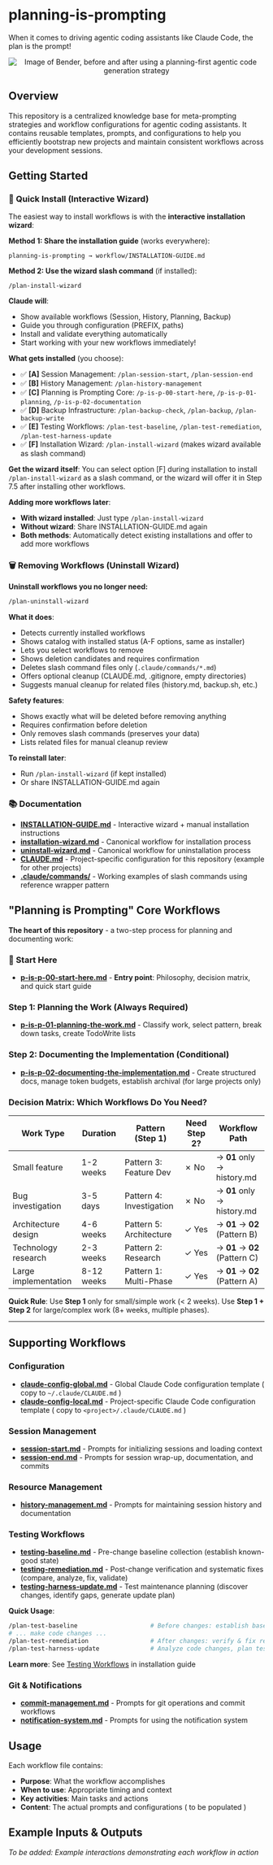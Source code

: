 # planning-is-prompting
When it comes to driving agentic coding assistants like Claude Code, the plan is the prompt!

<p align="center">
  <img src="images/benders.png" alt="Image of Bender, before and after using a planning-first agentic code generation strategy">
</p>

## Overview

This repository is a centralized knowledge base for meta-prompting strategies and workflow configurations for agentic coding assistants. It contains reusable templates, prompts, and configurations to help you efficiently bootstrap new projects and maintain consistent workflows across your development sessions.

## Getting Started

### 🚀 Quick Install (Interactive Wizard)

The easiest way to install workflows is with the **interactive installation wizard**:

**Method 1: Share the installation guide** (works everywhere):
   ```
   planning-is-prompting → workflow/INSTALLATION-GUIDE.md
   ```

**Method 2: Use the wizard slash command** (if installed):
   ```
   /plan-install-wizard
   ```

**Claude will**:
- Show available workflows (Session, History, Planning, Backup)
- Guide you through configuration (PREFIX, paths)
- Install and validate everything automatically
- Start working with your new workflows immediately!

**What gets installed** (you choose):
- ✅ **[A]** Session Management: `/plan-session-start`, `/plan-session-end`
- ✅ **[B]** History Management: `/plan-history-management`
- ✅ **[C]** Planning is Prompting Core: `/p-is-p-00-start-here`, `/p-is-p-01-planning`, `/p-is-p-02-documentation`
- ✅ **[D]** Backup Infrastructure: `/plan-backup-check`, `/plan-backup`, `/plan-backup-write`
- ✅ **[E]** Testing Workflows: `/plan-test-baseline`, `/plan-test-remediation`, `/plan-test-harness-update`
- ✅ **[F]** Installation Wizard: `/plan-install-wizard` (makes wizard available as slash command)

**Get the wizard itself**: You can select option [F] during installation to install `/plan-install-wizard` as a slash command, or the wizard will offer it in Step 7.5 after installing other workflows.

**Adding more workflows later**:
- **With wizard installed**: Just type `/plan-install-wizard`
- **Without wizard**: Share INSTALLATION-GUIDE.md again
- **Both methods**: Automatically detect existing installations and offer to add more workflows

### 🗑️ Removing Workflows (Uninstall Wizard)

**Uninstall workflows you no longer need:**

```bash
/plan-uninstall-wizard
```

**What it does**:
- Detects currently installed workflows
- Shows catalog with installed status (A-F options, same as installer)
- Lets you select workflows to remove
- Shows deletion candidates and requires confirmation
- Deletes slash command files only (`.claude/commands/*.md`)
- Offers optional cleanup (CLAUDE.md, .gitignore, empty directories)
- Suggests manual cleanup for related files (history.md, backup.sh, etc.)

**Safety features**:
- Shows exactly what will be deleted before removing anything
- Requires confirmation before deletion
- Only removes slash commands (preserves your data)
- Lists related files for manual cleanup review

**To reinstall later**:
- Run `/plan-install-wizard` (if kept installed)
- Or share INSTALLATION-GUIDE.md again

### 📚 Documentation

- **[INSTALLATION-GUIDE.md](workflow/INSTALLATION-GUIDE.md)** - Interactive wizard + manual installation instructions
- **[installation-wizard.md](workflow/installation-wizard.md)** - Canonical workflow for installation process
- **[uninstall-wizard.md](workflow/uninstall-wizard.md)** - Canonical workflow for uninstallation process
- **[CLAUDE.md](CLAUDE.md)** - Project-specific configuration for this repository (example for other projects)
- **[.claude/commands/](.claude/commands/)** - Working examples of slash commands using reference wrapper pattern

## "Planning is Prompting" Core Workflows

**The heart of this repository** - a two-step process for planning and documenting work:

### 🎯 Start Here
- [**p-is-p-00-start-here.md**](workflow/p-is-p-00-start-here.md) - **Entry point**: Philosophy, decision matrix, and quick start guide

### Step 1: Planning the Work (Always Required)
- [**p-is-p-01-planning-the-work.md**](workflow/p-is-p-01-planning-the-work.md) - Classify work, select pattern, break down tasks, create TodoWrite lists

### Step 2: Documenting the Implementation (Conditional)
- [**p-is-p-02-documenting-the-implementation.md**](workflow/p-is-p-02-documenting-the-implementation.md) - Create structured docs, manage token budgets, establish archival (for large projects only)

### Decision Matrix: Which Workflows Do You Need?

| Work Type | Duration | Pattern (Step 1) | Need Step 2? | Workflow Path |
|-----------|----------|------------------|--------------|---------------|
| Small feature | 1-2 weeks | Pattern 3: Feature Dev | ✗ No | → **01** only → history.md |
| Bug investigation | 3-5 days | Pattern 4: Investigation | ✗ No | → **01** only → history.md |
| Architecture design | 4-6 weeks | Pattern 5: Architecture | ✓ Yes | → **01** → **02** (Pattern B) |
| Technology research | 2-3 weeks | Pattern 2: Research | ✓ Yes | → **01** → **02** (Pattern C) |
| Large implementation | 8-12 weeks | Pattern 1: Multi-Phase | ✓ Yes | → **01** → **02** (Pattern A) |

**Quick Rule**: Use **Step 1** only for small/simple work (< 2 weeks). Use **Step 1 + Step 2** for large/complex work (8+ weeks, multiple phases).

---

## Supporting Workflows

### Configuration
- [**claude-config-global.md**](workflow/claude-config-global.md) - Global Claude Code configuration template ( copy to `~/.claude/CLAUDE.md` )
- [**claude-config-local.md**](workflow/claude-config-local.md) - Project-specific Claude Code configuration template ( copy to `<project>/.claude/CLAUDE.md` )

### Session Management
- [**session-start.md**](workflow/session-start.md) - Prompts for initializing sessions and loading context
- [**session-end.md**](workflow/session-end.md) - Prompts for session wrap-up, documentation, and commits

### Resource Management
- [**history-management.md**](workflow/history-management.md) - Prompts for maintaining session history and documentation

### Testing Workflows
- [**testing-baseline.md**](workflow/testing-baseline.md) - Pre-change baseline collection (establish known-good state)
- [**testing-remediation.md**](workflow/testing-remediation.md) - Post-change verification and systematic fixes (compare, analyze, fix, validate)
- [**testing-harness-update.md**](workflow/testing-harness-update.md) - Test maintenance planning (discover changes, identify gaps, generate update plan)

**Quick Usage**:
```bash
/plan-test-baseline                    # Before changes: establish baseline
# ... make code changes ...
/plan-test-remediation                 # After changes: verify & fix regressions
/plan-test-harness-update              # Analyze code changes, plan test updates
```

**Learn more**: See [Testing Workflows](workflow/INSTALLATION-GUIDE.md#testing-workflows) in installation guide

### Git & Notifications
- [**commit-management.md**](workflow/commit-management.md) - Prompts for git operations and commit workflows
- [**notification-system.md**](workflow/notification-system.md) - Prompts for using the notification system

## Usage

Each workflow file contains:
- **Purpose**: What the workflow accomplishes
- **When to use**: Appropriate timing and context
- **Key activities**: Main tasks and actions
- **Content**: The actual prompts and configurations ( to be populated )

## Example Inputs & Outputs

_To be added: Example interactions demonstrating each workflow in action_
